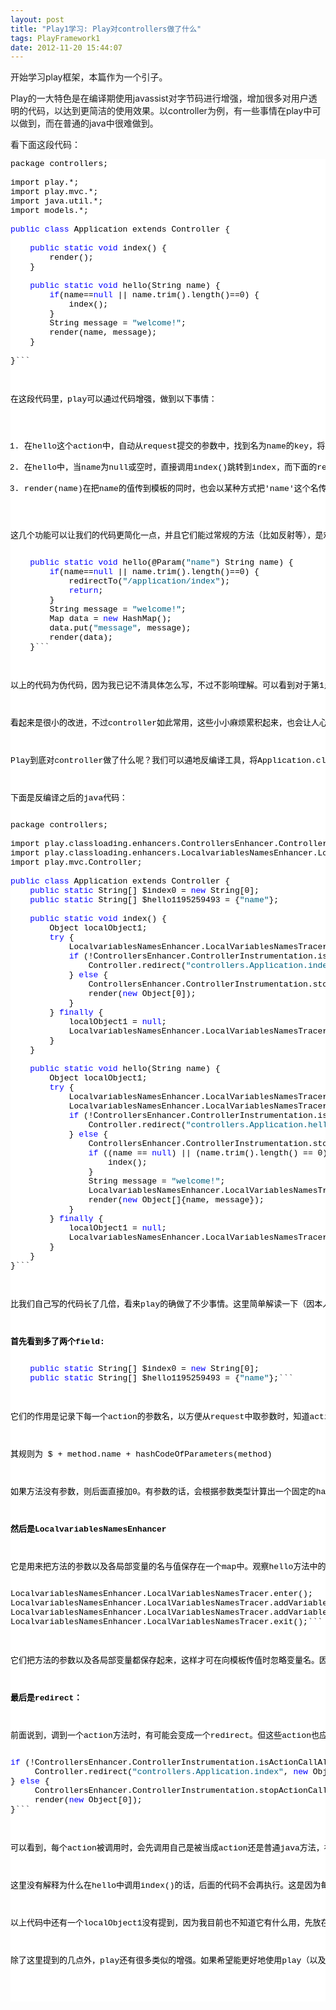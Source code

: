 ```yaml
---
layout: post
title: "Play1学习: Play对controllers做了什么"
tags: PlayFramework1
date: 2012-11-20 15:44:07
---
```


开始学习play框架，本篇作为一个引子。

Play的一大特色是在编译期使用javassist对字节码进行增强，增加很多对用户透明的代码，以达到更简洁的使用效果。以controller为例，有一些事情在play中可以做到，而在普通的java中很难做到。

看下面这段代码：

<pre class="csharpcode">package controllers;

import play.*;
import play.mvc.*;
import java.util.*;
import models.*;

<span class="kwrd">public</span> <span class="kwrd">class</span> Application extends Controller {

    <span class="kwrd">public</span> <span class="kwrd">static</span> <span class="kwrd">void</span> index() {
        render();
    }

    <span class="kwrd">public</span> <span class="kwrd">static</span> <span class="kwrd">void</span> hello(String name) {
        <span class="kwrd">if</span>(name==<span class="kwrd">null</span> || name.trim().length()==0) {
            index();
        }
        String message = <span class="str">"welcome!"</span>;
        render(name, message);
    }

}```
<style type="text/css">
.csharpcode, .csharpcode pre
{
	font-size: small;
	color: black;
	font-family: consolas, "Courier New", courier, monospace;
	background-color: #ffffff;
	/*white-space: pre;*/
}
.csharpcode pre { margin: 0em; }
.csharpcode .rem { color: #008000; }
.csharpcode .kwrd { color: #0000ff; }
.csharpcode .str { color: #006080; }
.csharpcode .op { color: #0000c0; }
.csharpcode .preproc { color: #cc6633; }
.csharpcode .asp { background-color: #ffff00; }
.csharpcode .html { color: #800000; }
.csharpcode .attr { color: #ff0000; }
.csharpcode .alt 
{
	background-color: #f4f4f4;
	width: 100%;
	margin: 0em;
}
.csharpcode .lnum { color: #606060; }</style>

在这段代码里，play可以通过代码增强，做到以下事情：

1.  在hello这个action中，自动从request提交的参数中，找到名为name的key，将其值赋给参数name
2.  在hello中，当name为null或空时，直接调用index()跳转到index，而下面的render(name)不会被执行
3.  render(name)在把name的值传到模板的同时，也会以某种方式把'name'这个名传过去

这几个功能可以让我们的代码更简化一点，并且它们能过常规的方法（比如反射等），是难以做到的。如果把这个hello翻译为springmvc代码，大约是这样的：

<pre class="csharpcode">    <span class="kwrd">public</span> <span class="kwrd">static</span> <span class="kwrd">void</span> hello(@Param(<span class="str">"name"</span>) String name) {
        <span class="kwrd">if</span>(name==<span class="kwrd">null</span> || name.trim().length()==0) {
            redirectTo(<span class="str">"/application/index"</span>);
            <span class="kwrd">return</span>;
        }
        String message = <span class="str">"welcome!"</span>;
        Map<String, String> data = <span class="kwrd">new</span> HashMap<String,String>();
        data.put(<span class="str">"message"</span>, message);
        render(data);
    }```
<style type="text/css">
.csharpcode, .csharpcode pre
{
	font-size: small;
	color: black;
	font-family: consolas, "Courier New", courier, monospace;
	background-color: #ffffff;
	/*white-space: pre;*/
}
.csharpcode pre { margin: 0em; }
.csharpcode .rem { color: #008000; }
.csharpcode .kwrd { color: #0000ff; }
.csharpcode .str { color: #006080; }
.csharpcode .op { color: #0000c0; }
.csharpcode .preproc { color: #cc6633; }
.csharpcode .asp { background-color: #ffff00; }
.csharpcode .html { color: #800000; }
.csharpcode .attr { color: #ff0000; }
.csharpcode .alt 
{
	background-color: #f4f4f4;
	width: 100%;
	margin: 0em;
}
.csharpcode .lnum { color: #606060; }</style>

以上的代码为伪代码，因为我已记不清具体怎么写，不过不影响理解。可以看到对于第1点，需要一个注解并指定参数名为"name"，第2点需要增加一个以字符串的形式写上"index"，丧失了typesafe，不能利用重构及编译期查错，第3点需要手动指定参数名为name。

看起来是很小的改进，不过controller如此常用，这些小小麻烦累积起来，也会让人心情不爽。相比起来，play的代码更加简洁清晰，同时如果不注意，甚至没有意识到play在后面做了手脚。

Play到底对controller做了什么呢？我们可以通地反编译工具，将Application.class反编译为java代码，一目了解。这里推荐一个叫jd-gui的工具：[http://java.decompiler.free.fr/?q=jdgui](http://java.decompiler.free.fr/?q=jdgui)

下面是反编译之后的java代码：

<pre class="csharpcode">package controllers;

import play.classloading.enhancers.ControllersEnhancer.ControllerInstrumentation;
import play.classloading.enhancers.LocalvariablesNamesEnhancer.LocalVariablesNamesTracer;
import play.mvc.Controller;

<span class="kwrd">public</span> <span class="kwrd">class</span> Application extends Controller {
    <span class="kwrd">public</span> <span class="kwrd">static</span> String[] $index0 = <span class="kwrd">new</span> String[0];
    <span class="kwrd">public</span> <span class="kwrd">static</span> String[] $hello1195259493 = {<span class="str">"name"</span>};

    <span class="kwrd">public</span> <span class="kwrd">static</span> <span class="kwrd">void</span> index() {
        Object localObject1;
        <span class="kwrd">try</span> {
            LocalvariablesNamesEnhancer.LocalVariablesNamesTracer.enter();
            <span class="kwrd">if</span> (!ControllersEnhancer.ControllerInstrumentation.isActionCallAllowed()) {
                Controller.redirect(<span class="str">"controllers.Application.index"</span>, <span class="kwrd">new</span> Object[0]);
            } <span class="kwrd">else</span> {
                ControllersEnhancer.ControllerInstrumentation.stopActionCall();
                render(<span class="kwrd">new</span> Object[0]);
            }
        } <span class="kwrd">finally</span> {
            localObject1 = <span class="kwrd">null</span>;
            LocalvariablesNamesEnhancer.LocalVariablesNamesTracer.exit();
        }
    }

    <span class="kwrd">public</span> <span class="kwrd">static</span> <span class="kwrd">void</span> hello(String name) {
        Object localObject1;
        <span class="kwrd">try</span> {
            LocalvariablesNamesEnhancer.LocalVariablesNamesTracer.enter();
            LocalvariablesNamesEnhancer.LocalVariablesNamesTracer.addVariable(<span class="str">"name"</span>, name);
            <span class="kwrd">if</span> (!ControllersEnhancer.ControllerInstrumentation.isActionCallAllowed()) {
                Controller.redirect(<span class="str">"controllers.Application.hello"</span>, <span class="kwrd">new</span> Object[]{name});
            } <span class="kwrd">else</span> {
                ControllersEnhancer.ControllerInstrumentation.stopActionCall();
                <span class="kwrd">if</span> ((name == <span class="kwrd">null</span>) || (name.trim().length() == 0)) {
                    index();
                }
                String message = <span class="str">"welcome!"</span>;
                LocalvariablesNamesEnhancer.LocalVariablesNamesTracer.addVariable(<span class="str">"message"</span>, message);
                render(<span class="kwrd">new</span> Object[]{name, message});
            }
        } <span class="kwrd">finally</span> {
            localObject1 = <span class="kwrd">null</span>;
            LocalvariablesNamesEnhancer.LocalVariablesNamesTracer.exit();
        }
    }
}```
<style type="text/css">
.csharpcode, .csharpcode pre
{
	font-size: small;
	color: black;
	font-family: consolas, "Courier New", courier, monospace;
	background-color: #ffffff;
	/*white-space: pre;*/
}
.csharpcode pre { margin: 0em; }
.csharpcode .rem { color: #008000; }
.csharpcode .kwrd { color: #0000ff; }
.csharpcode .str { color: #006080; }
.csharpcode .op { color: #0000c0; }
.csharpcode .preproc { color: #cc6633; }
.csharpcode .asp { background-color: #ffff00; }
.csharpcode .html { color: #800000; }
.csharpcode .attr { color: #ff0000; }
.csharpcode .alt 
{
	background-color: #f4f4f4;
	width: 100%;
	margin: 0em;
}
.csharpcode .lnum { color: #606060; }</style>

比我们自己写的代码长了几倍，看来play的确做了不少事情。这里简单解读一下（因本人水平有限，可能有误，欢迎指正）：

**首先看到多了两个field:**

<pre class="csharpcode">    <span class="kwrd">public</span> <span class="kwrd">static</span> String[] $index0 = <span class="kwrd">new</span> String[0];
    <span class="kwrd">public</span> <span class="kwrd">static</span> String[] $hello1195259493 = {<span class="str">"name"</span>};```
<style type="text/css">
.csharpcode, .csharpcode pre
{
	font-size: small;
	color: black;
	font-family: consolas, "Courier New", courier, monospace;
	background-color: #ffffff;
	/*white-space: pre;*/
}
.csharpcode pre { margin: 0em; }
.csharpcode .rem { color: #008000; }
.csharpcode .kwrd { color: #0000ff; }
.csharpcode .str { color: #006080; }
.csharpcode .op { color: #0000c0; }
.csharpcode .preproc { color: #cc6633; }
.csharpcode .asp { background-color: #ffff00; }
.csharpcode .html { color: #800000; }
.csharpcode .attr { color: #ff0000; }
.csharpcode .alt 
{
	background-color: #f4f4f4;
	width: 100%;
	margin: 0em;
}
.csharpcode .lnum { color: #606060; }</style>

它们的作用是记录下每一个action的参数名，以方便从request中取参数时，知道action有哪些参数。由于参数名的信息会在编译期被忽略，正常情况下是拿不到的。Play通过内嵌eclipse的javac并打开debug选项，保证在编译期各变量的原始名称不会改变（需求证）。不过这样的话，应该也可以通过method的反射取到名称，不一定非得建一些field保存。我估计是为了性能和方便性考虑。

其规则为 $ + method.name + hashCodeOfParameters(method)

如果方法没有参数，则后面直接加0。有参数的话，会根据参数类型计算出一个固定的hash值，以区分同名方法。

**然后是LocalvariablesNamesEnhancer**

它是用来把方法的参数以及各局部变量的名与值保存在一个map中。观察hello方法中的这几句：

<pre class="csharpcode">LocalvariablesNamesEnhancer.LocalVariablesNamesTracer.enter();
LocalvariablesNamesEnhancer.LocalVariablesNamesTracer.addVariable(<span class="str">"name"</span>, name);
LocalvariablesNamesEnhancer.LocalVariablesNamesTracer.addVariable(<span class="str">"message"</span>, message);
LocalvariablesNamesEnhancer.LocalVariablesNamesTracer.exit();```
<style type="text/css">
.csharpcode, .csharpcode pre
{
	font-size: small;
	color: black;
	font-family: consolas, "Courier New", courier, monospace;
	background-color: #ffffff;
	/*white-space: pre;*/
}
.csharpcode pre { margin: 0em; }
.csharpcode .rem { color: #008000; }
.csharpcode .kwrd { color: #0000ff; }
.csharpcode .str { color: #006080; }
.csharpcode .op { color: #0000c0; }
.csharpcode .preproc { color: #cc6633; }
.csharpcode .asp { background-color: #ffff00; }
.csharpcode .html { color: #800000; }
.csharpcode .attr { color: #ff0000; }
.csharpcode .alt 
{
	background-color: #f4f4f4;
	width: 100%;
	margin: 0em;
}
.csharpcode .lnum { color: #606060; }</style>

它们把方法的参数以及各局部变量都保存起来，这样才可在向模板传值时忽略变量名。因为在render(...)方法可，可以根据传入的值的hashcode，找到其对应的名字，再传给模板层。

**最后是redirect：**

前面说到，调到一个action方法时，有可能会变成一个redirect。但这些action也应该可以当作普通的方法调用，是怎么做到的呢？看index中的代码：

<pre class="csharpcode"><span class="kwrd">if</span> (!ControllersEnhancer.ControllerInstrumentation.isActionCallAllowed()) {
     Controller.redirect(<span class="str">"controllers.Application.index"</span>, <span class="kwrd">new</span> Object[0]);
} <span class="kwrd">else</span> {
     ControllersEnhancer.ControllerInstrumentation.stopActionCall();
     render(<span class="kwrd">new</span> Object[0]);
}```
<style type="text/css">
.csharpcode, .csharpcode pre
{
	font-size: small;
	color: black;
	font-family: consolas, "Courier New", courier, monospace;
	background-color: #ffffff;
	/*white-space: pre;*/
}
.csharpcode pre { margin: 0em; }
.csharpcode .rem { color: #008000; }
.csharpcode .kwrd { color: #0000ff; }
.csharpcode .str { color: #006080; }
.csharpcode .op { color: #0000c0; }
.csharpcode .preproc { color: #cc6633; }
.csharpcode .asp { background-color: #ffff00; }
.csharpcode .html { color: #800000; }
.csharpcode .attr { color: #ff0000; }
.csharpcode .alt 
{
	background-color: #f4f4f4;
	width: 100%;
	margin: 0em;
}
.csharpcode .lnum { color: #606060; }</style>

可以看到，每个action被调用时，会先调用自己是被当成action还是普通java方法，被其它代码调用。如果是被另一个action调用，就会变成redirect，否则按正常的方法调用。

这里没有解释为什么在hello中调用index()的话，后面的代码不会再执行。这是因为每个render方法都会通过代码增强，抛出一个异常（需求证），这点在本例中没有体现。

以上代码中还有一个localObject1没有提到，因为我目前也不知道它有什么用，先放在这里，等以后补充。

除了这里提到的几点外，play还有很多类似的增强。如果希望能更好地使用play（以及避开某些因代码增强导致的陷阱），需要对这些多一些了解。在以后的学习中，我会陆续写一些笔记，感谢关注。
